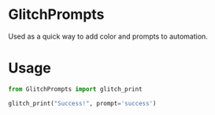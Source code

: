 # GlitchPrompts
Used as a quick way to add color and prompts to automation.

# Usage
```python
from GlitchPrompts import glitch_print

glitch_print("Success!", prompt='success')
```
